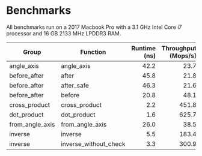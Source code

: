 # Benchmarks

All benchmarks run on a 2017 Macbook Pro with a 3.1 GHz Intel Core i7
processor and 16 GB 2133 MHz LPDDR3 RAM.

Group | Function | Runtime (ns) | Throughput (Mops/s)
------|----------|-------------:|-------------------:
angle\_axis | angle\_axis |   42.2 |   23.7
before\_after | after |   45.8 |   21.8
before\_after | after\_safe |   46.3 |   21.6
before\_after | before |   20.8 |   48.1
cross\_product | cross\_product |    2.2 |  451.8
dot\_product | dot\_product |    1.6 |  625.7
from\_angle\_axis | from\_angle\_axis |   26.0 |   38.5
inverse | inverse |    5.5 |  183.4
inverse | inverse\_without\_check |    3.3 |  300.9